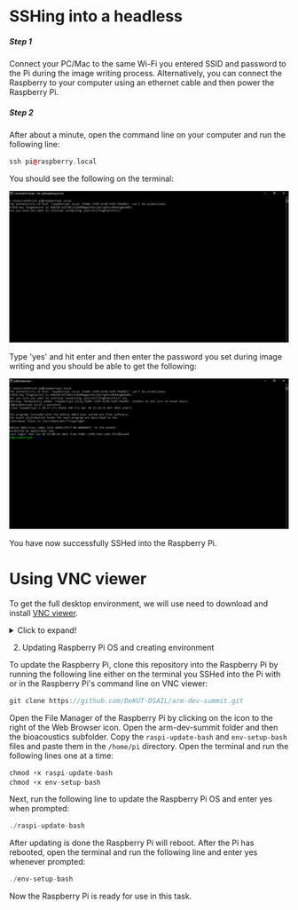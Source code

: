 # SSHing into a headless
  
##### Step 1
Connect your PC/Mac to the same Wi-Fi you entered SSID and password to the Pi during the image writing process. Alternatively, you can connect the Raspberry to your computer using an ethernet cable and then power the Raspberry Pi.

##### Step 2
After about a minute, open the command line on your computer and run the following line:
```cpp
ssh pi@raspberry.local
```
You should see the following on the terminal:

<p align="center">
  <img width="auto" height="auto" src="/assets/img/1 headless-ssh.PNG"> 
</p>

Type 'yes' and hit enter and then enter the password you set during image writing and you should be able to get the following:

<p align="center">
  <img width="auto" height="auto" src="/assets/img/3 headless-ssh.PNG"> 
</p>

You have now successfully SSHed into the Raspberry Pi.

# Using VNC viewer

To get the full desktop environment, we will use need to download and install [VNC viewer](https://www.realvnc.com/en/connect/download/viewer/).

<details>
  <summary>Click to expand!</summary>
 

## Step 1
On the terminal we SHHed into the Pi run the following command:

```cpp
sudo raspi-config
```
and you should get the following:

<p align="center">
  <img width="auto" height="auto" src="/assets/img/5 headless-ssh.PNG"> 
</p>

Scroll down to Interface Options using up-down buttons and hit enter. The select P3 VNC and enable it. Exit by selecting Finish using the 'sides' arrow keys and hit enter.

## Step 2
Run the following on the command line to obtain the IP address of the Pi.

```cpp
hostname -I
```
Open VNC viewer and enter the IP address of the Pi as shown below and hit enter:
<p align="center">
  <img width="auto" height="auto" src="/assets/img/9 headless-ssh.PNG"> 
</p>

When prompted to enter username, enter 'pi' and then enter the password set during image writing as shown below. Check the 'Remember password' box.

<p align="center">
  <img width="auto" height="auto" src="/assets/img/11 headless-ssh.PNG"> 
</p>

You should now be able to access the whole desktop environment as shown below:

<p align="center">
  <img width="auto" height="auto" src="/assets/img/12 headless-ssh.PNG"> 
</p>

 </details>

2. Updating Raspberry Pi OS and creating environment

To update the Raspberry Pi, clone this repository into the Raspberry Pi by running the following line either on the terminal you SSHed into the Pi with or in the Raspberry Pi's command line on VNC viewer:
```cpp
git clone https://github.com/DeKUT-DSAIL/arm-dev-summit.git
```
Open the File Manager of the Raspberry Pi by clicking on the icon to the right of the Web Browser icon. Open the arm-dev-summit folder and then the bioacoustics subfolder. Copy the `raspi-update-bash` and `env-setup-bash` files and paste them in the `/home/pi` directory. Open the terminal and run the following lines one at a time:

```cpp
chmod +x raspi-update-bash
chmod +x env-setup-bash
```
Next, run the following line to update the Raspberry Pi OS and enter yes when prompted:

```cpp
./raspi-update-bash
```
After updating is done the Raspberry Pi will reboot. After the Pi has rebooted, open the terminal and run the following line and enter yes whenever prompted:

```cpp
./env-setup-bash
```
Now the Raspberry Pi is ready for use in this task.

